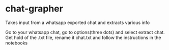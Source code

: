 # chat-grapher
Takes input from a whatsapp exported chat and extracts various info


Go to your whatsapp chat, go to options(three dots) and select extract chat. Get hold of the .txt file, rename it chat.txt and follow the instructions in the
notebooks

